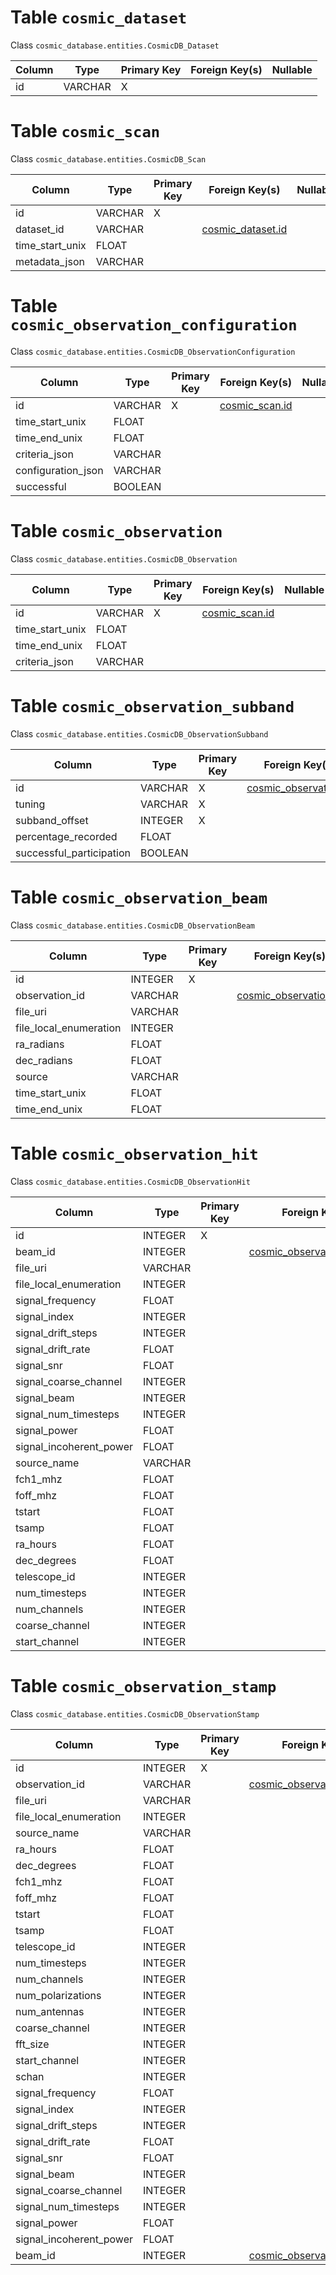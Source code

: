 # Table `cosmic_dataset`

Class `cosmic_database.entities.CosmicDB_Dataset`

Column | Type | Primary Key | Foreign Key(s) | Nullable
-|-|-|-|-
id | VARCHAR | X |  | 

# Table `cosmic_scan`

Class `cosmic_database.entities.CosmicDB_Scan`

Column | Type | Primary Key | Foreign Key(s) | Nullable
-|-|-|-|-
id | VARCHAR | X |  | 
dataset_id | VARCHAR |  | [cosmic_dataset.id](#table-cosmic_dataset) | 
time_start_unix | FLOAT |  |  | 
metadata_json | VARCHAR |  |  | 

# Table `cosmic_observation_configuration`

Class `cosmic_database.entities.CosmicDB_ObservationConfiguration`

Column | Type | Primary Key | Foreign Key(s) | Nullable
-|-|-|-|-
id | VARCHAR | X | [cosmic_scan.id](#table-cosmic_scan) | 
time_start_unix | FLOAT |  |  | 
time_end_unix | FLOAT |  |  | 
criteria_json | VARCHAR |  |  | 
configuration_json | VARCHAR |  |  | 
successful | BOOLEAN |  |  | 

# Table `cosmic_observation`

Class `cosmic_database.entities.CosmicDB_Observation`

Column | Type | Primary Key | Foreign Key(s) | Nullable
-|-|-|-|-
id | VARCHAR | X | [cosmic_scan.id](#table-cosmic_scan) | 
time_start_unix | FLOAT |  |  | 
time_end_unix | FLOAT |  |  | 
criteria_json | VARCHAR |  |  | 

# Table `cosmic_observation_subband`

Class `cosmic_database.entities.CosmicDB_ObservationSubband`

Column | Type | Primary Key | Foreign Key(s) | Nullable
-|-|-|-|-
id | VARCHAR | X | [cosmic_observation.id](#table-cosmic_observation) | 
tuning | VARCHAR | X |  | 
subband_offset | INTEGER | X |  | 
percentage_recorded | FLOAT |  |  | 
successful_participation | BOOLEAN |  |  | 

# Table `cosmic_observation_beam`

Class `cosmic_database.entities.CosmicDB_ObservationBeam`

Column | Type | Primary Key | Foreign Key(s) | Nullable
-|-|-|-|-
id | INTEGER | X |  | 
observation_id | VARCHAR |  | [cosmic_observation.id](#table-cosmic_observation) | 
file_uri | VARCHAR |  |  | 
file_local_enumeration | INTEGER |  |  | 
ra_radians | FLOAT |  |  | 
dec_radians | FLOAT |  |  | 
source | VARCHAR |  |  | 
time_start_unix | FLOAT |  |  | 
time_end_unix | FLOAT |  |  | 

# Table `cosmic_observation_hit`

Class `cosmic_database.entities.CosmicDB_ObservationHit`

Column | Type | Primary Key | Foreign Key(s) | Nullable
-|-|-|-|-
id | INTEGER | X |  | 
beam_id | INTEGER |  | [cosmic_observation_beam.id](#table-cosmic_observation_beam) | 
file_uri | VARCHAR |  |  | 
file_local_enumeration | INTEGER |  |  | 
signal_frequency | FLOAT |  |  | 
signal_index | INTEGER |  |  | 
signal_drift_steps | INTEGER |  |  | 
signal_drift_rate | FLOAT |  |  | 
signal_snr | FLOAT |  |  | 
signal_coarse_channel | INTEGER |  |  | 
signal_beam | INTEGER |  |  | 
signal_num_timesteps | INTEGER |  |  | 
signal_power | FLOAT |  |  | 
signal_incoherent_power | FLOAT |  |  | 
source_name | VARCHAR |  |  | 
fch1_mhz | FLOAT |  |  | 
foff_mhz | FLOAT |  |  | 
tstart | FLOAT |  |  | 
tsamp | FLOAT |  |  | 
ra_hours | FLOAT |  |  | 
dec_degrees | FLOAT |  |  | 
telescope_id | INTEGER |  |  | 
num_timesteps | INTEGER |  |  | 
num_channels | INTEGER |  |  | 
coarse_channel | INTEGER |  |  | 
start_channel | INTEGER |  |  | 

# Table `cosmic_observation_stamp`

Class `cosmic_database.entities.CosmicDB_ObservationStamp`

Column | Type | Primary Key | Foreign Key(s) | Nullable
-|-|-|-|-
id | INTEGER | X |  | 
observation_id | VARCHAR |  | [cosmic_observation.id](#table-cosmic_observation) | 
file_uri | VARCHAR |  |  | 
file_local_enumeration | INTEGER |  |  | 
source_name | VARCHAR |  |  | 
ra_hours | FLOAT |  |  | 
dec_degrees | FLOAT |  |  | 
fch1_mhz | FLOAT |  |  | 
foff_mhz | FLOAT |  |  | 
tstart | FLOAT |  |  | 
tsamp | FLOAT |  |  | 
telescope_id | INTEGER |  |  | 
num_timesteps | INTEGER |  |  | 
num_channels | INTEGER |  |  | 
num_polarizations | INTEGER |  |  | 
num_antennas | INTEGER |  |  | 
coarse_channel | INTEGER |  |  | 
fft_size | INTEGER |  |  | 
start_channel | INTEGER |  |  | 
schan | INTEGER |  |  | 
signal_frequency | FLOAT |  |  | 
signal_index | INTEGER |  |  | 
signal_drift_steps | INTEGER |  |  | 
signal_drift_rate | FLOAT |  |  | 
signal_snr | FLOAT |  |  | 
signal_beam | INTEGER |  |  | 
signal_coarse_channel | INTEGER |  |  | 
signal_num_timesteps | INTEGER |  |  | 
signal_power | FLOAT |  |  | 
signal_incoherent_power | FLOAT |  |  | 
beam_id | INTEGER |  | [cosmic_observation_beam.id](#table-cosmic_observation_beam) | 

